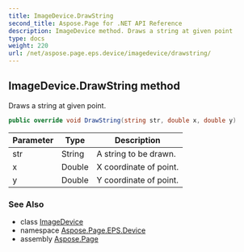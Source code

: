```yaml
---
title: ImageDevice.DrawString
second_title: Aspose.Page for .NET API Reference
description: ImageDevice method. Draws a string at given point
type: docs
weight: 220
url: /net/aspose.page.eps.device/imagedevice/drawstring/
---
```

## ImageDevice.DrawString method

Draws a string at given point.

```csharp
public override void DrawString(string str, double x, double y)
```

| Parameter | Type | Description |
| --- | --- | --- |
| str | String | A string to be drawn. |
| x | Double | X coordinate of point. |
| y | Double | Y coordinate of point. |

### See Also

* class [ImageDevice](../)
* namespace [Aspose.Page.EPS.Device](../../imagedevice/)
* assembly [Aspose.Page](../../../)


